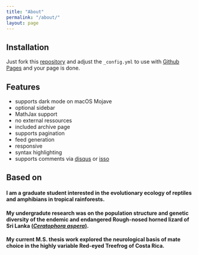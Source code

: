 ```yaml
---
title: "About"
permalink: "/about/"
layout: page
---
```


## Installation

Just fork this [repository](https://github.com/niklasbuschmann/contrast) and adjust the `_config.yml` to use with [Github Pages](https://pages.github.com/) and your page is done.

## Features

 - supports dark mode on macOS Mojave
 - optional sidebar
 - MathJax support
 - no external ressources
 - included archive page
 - supports pagination
 - feed generation
 - responsive
 - syntax highlighting
 - supports comments via [disqus](https://disqus.com/) or [isso](http://posativ.org/isso/)

## Based on



#### I am a graduate student interested in the evolutionary ecology of reptiles and amphibians in tropical rainforests. 
#### My undergradute research was on the population structure and genetic diversity of the endemic and endangered Rough-nosed horned lizard of Sri Lanka [(*Ceratophora aspera*)](https://doi.org/10.1111/btp.12970). 
#### My current M.S. thesis work explored the neurological basis of mate choice in the highly variable Red-eyed Treefrog of Costa Rica.